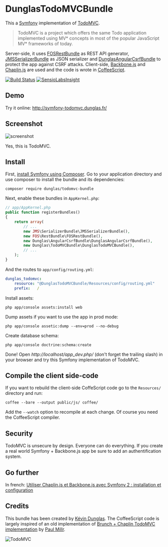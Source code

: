 DunglasTodoMVCBundle
====================

This a [Symfony](http://symfony.com) implementation of [TodoMVC](http://todomvc.com/).

> TodoMVC is a project which offers the same Todo application implemented using MV* concepts in most of the popular JavaScript MV\* frameworks of today.

Server-side, it uses [FOSRestBundle](https://github.com/FriendsOfSymfony/FOSRestBundle) as REST API generator, [JMSSerializerBundle](http://jmsyst.com/bundles/JMSSerializerBundle) as JSON serializer and [DunglasAngularCsrfBundle](http://dunglas.fr/2014/01/dunglasangularcsrfbundle-protect-your-symfony-angularjs-apps-of-csrf-attacks/) to protect the app against CSRF attacks.
Client-side, [Backbone.js](http://backbonejs.org/) and [Chaplin.js](http://chaplinjs.org/) are used and the code is wrote in [CoffeeScript](http://coffeescript.org/).

[![Build Status](https://travis-ci.org/dunglas/DunglasTodoMVCBundle.png)](https://travis-ci.org/dunglas/DunglasTodoMVCBundle)
[![SensioLabsInsight](https://insight.sensiolabs.com/projects/5e9a994d-bcdd-40cf-8e90-68c77f121b18/mini.png)](https://insight.sensiolabs.com/projects/5e9a994d-bcdd-40cf-8e90-68c77f121b18)

Demo
----

Try it online: http://symfony-todomvc.dunglas.fr/

Screenshot
----------

![screenshot](http://dunglas.fr/wp-content/uploads/2013/02/screenshot-symfony-todomvc.png)

Yes, this is TodoMVC.

Install
-------

First, [install Symfony using Composer](http://symfony.com/doc/current/book/installation.html).
Go to your application directory and use composer to install the bundle and its dependencies:

    composer require dunglas/todomvc-bundle

Next, enable these bundles in `AppKernel.php`:

```php
// app/AppKernel.php
public function registerBundles()
{
    return array(
        // ...
        new JMS\SerializerBundle\JMSSerializerBundle(),
        new FOS\RestBundle\FOSRestBundle(),
        new Dunglas\AngularCsrfBundle\DunglasAngularCsrfBundle(),
        new Dunglas\TodoMVCBundle\DunglasTodoMVCBundle(),
        // ...
    );
}
```

And the routes to `app/config/routing.yml`:

```yaml
dunglas_todomvc:
    resource: "@DunglasTodoMVCBundle/Resources/config/routing.yml"
    prefix:   /
```

Install assets:

    php app/console assets:install web

Dump assets if you want to use the app in prod mode:

    php app/console assetic:dump --env=prod --no-debug

Create database schema:

    php app/console doctrine:schema:create

Done! Open *http://localhost/app_dev.php/* (don't forget the trailing slash) in your browser and try this Symfony implementation of TodoMVC.

Compile the client side-code
----------------------------

If you want to rebuild the client-side CoffeScript code go to the `Resources/` directory and run:

    coffee --bare --output public/js/ coffee/

Add the `--watch` option to recompile at each change.
Of course you need the CoffeeScript compiler.

Security
--------

TodoMVC is unsecure by design. Everyone can do everything.
If you create a real world Symfony + Backbone.js app be sure to add an authentification system.

Go further
----------

In french: [Utiliser Chaplin.js et Backbone.js avec Symfony 2 : installation et configuration](http://dunglas.fr/2012/12/utiliser-chaplin-js-et-backbone-js-avec-symfony-2-installation-et-configuration/)

Credits
-------

This bundle has been created by [Kévin Dunglas](http://dunglas.fr).
The CoffeeScript code is largely inspired of an old implementation of [Brunch + Chaplin TodoMVC implementation](https://github.com/addyosmani/todomvc/tree/gh-pages/labs/dependency-examples/chaplin-brunch) by [Paul Millr](http://paulmillr.com/).

![TodoMVC](https://raw.github.com/addyosmani/todomvc/gh-pages/media/logo.png)